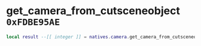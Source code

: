 # get_camera_from_cutsceneobject `0xFDBE95AE`

```lua
local result --[[ integer ]] = natives.camera.get_camera_from_cutsceneobject(_unk0 --[[ integer ]])
```